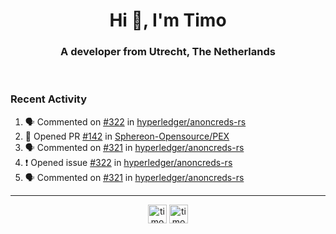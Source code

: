 <h1 align="center">Hi 👋, I'm Timo</h1>
<h3 align="center">A developer from Utrecht, The Netherlands</h3>
<br/>
<!-- https://github.com/rahuldkjain/github-profile-readme-generator --!>

<!--  <p align="left"><img src="https://github-readme-stats.vercel.app/api?username=timoglastra&show_icons=true&count_private=true&" alt="timoglastra" /></p> --!>

<!--
Github language stats
<p align="left"><img src="https://github-readme-stats.vercel.app/api/top-langs/?username=timoglastra&layout=compact" alt="timoglastra" /><p>
-->

<!-- Codestats language stats -->
<!-- <p align="left"><img src="https://codestats-readme.vercel.app/api/top-langs/?username=timoglastra&layout=compact&language_count=12" alt="timoglastra" /><p>    --!>
  
<h3>Recent Activity</h3>

<!--START_SECTION:activity-->
1. 🗣 Commented on [#322](https://github.com/hyperledger/anoncreds-rs/issues/322#issuecomment-1931419644) in [hyperledger/anoncreds-rs](https://github.com/hyperledger/anoncreds-rs)
2. 💪 Opened PR [#142](https://github.com/Sphereon-Opensource/PEX/pull/142) in [Sphereon-Opensource/PEX](https://github.com/Sphereon-Opensource/PEX)
3. 🗣 Commented on [#321](https://github.com/hyperledger/anoncreds-rs/issues/321#issuecomment-1931395862) in [hyperledger/anoncreds-rs](https://github.com/hyperledger/anoncreds-rs)
4. ❗ Opened issue [#322](https://github.com/hyperledger/anoncreds-rs/issues/322) in [hyperledger/anoncreds-rs](https://github.com/hyperledger/anoncreds-rs)
5. 🗣 Commented on [#321](https://github.com/hyperledger/anoncreds-rs/issues/321#issuecomment-1931361833) in [hyperledger/anoncreds-rs](https://github.com/hyperledger/anoncreds-rs)
<!--END_SECTION:activity-->

---

<p align="center">
<a href="https://twitter.com/timoglastra" target="blank"><img align="center" src="https://cdn.jsdelivr.net/npm/simple-icons@3.0.1/icons/twitter.svg" alt="timoglastra" height="30" width="30" /></a>
<a href="https://linkedin.com/in/timoglastra" target="blank"><img align="center" src="https://cdn.jsdelivr.net/npm/simple-icons@3.0.1/icons/linkedin.svg" alt="timoglastra" height="30" width="30" /></a>
</p>



